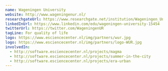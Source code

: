 ```yaml
---
name: Wageningen University
website: http://www.wageningenur.nl/
researchgateUrl: https://www.researchgate.net/institution/Wageningen_University
linkedInUrl: https://www.linkedin.com/edu/wageningen-university-15454
twitterUrl: https://twitter.com/WageningenUR
tagLine: For quality of life
logo: https://www.esciencecenter.nl/img/partners/wur.jpg
logo: https://www.esciencecenter.nl/img/partners/logo-WUR.jpg
involvedIn:
  - http://software.esciencecenter.nl/projects/magma
  - http://software.esciencecenter.nl/projects/summer-in-the-city
  - http://software.esciencecenter.nl/projects/era-urban
---
```

